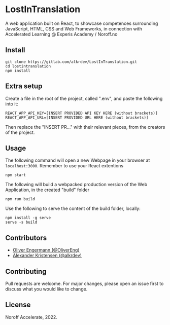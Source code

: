 # LostInTranslation

A web application built on React, to showcase competences surrounding JavaScript, HTML, CSS and Web Frameworks, in connection with Accelerated Learning @ Experis Academy / Noroff.no

## Install

```
git clone https://gitlab.com/alkrdev/LostInTranslation.git
cd lostintranslation
npm install
```

## Extra setup

Create a file in the root of the project, called ".env", and paste the following into it:

```
REACT_APP_API_KEY=[INSERT PROVIDED API KEY HERE (without brackets)]
REACT_APP_API_URL=[INSERT PROVIDED URL HERE (without brackets)]
```

Then replace the "INSERT PR..." with their relevant pieces, from the creators of the project.

## Usage

The following command will open a new Webpage in your browser at `localhost:3000`. Remember to use your React extentions

```
npm start
```

The following will build a webpacked production version of the Web Application, in the created "build" folder

```
npm run build
```

Use the following to serve the content of the build folder, locally:

```
npm install -g serve
serve -s build
```

## Contributors

-   [Oliver Engermann (@OliverEng)](@OliverEng)
-   [Alexander Kristensen (@alkrdev)](@alkrdev)

## Contributing

Pull requests are welcome. For major changes, please open an issue first to discuss what you would like to change.

## License

Noroff Accelerate, 2022.
